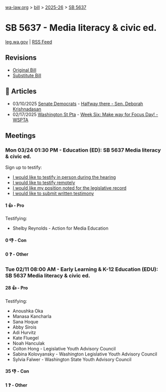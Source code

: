 [wa-law.org](/) > [bill](/bill/) > [2025-26](/bill/2025-26/) > [SB 5637](/bill/2025-26/sb/5637/)

# SB 5637 - Media literacy & civic ed.
[leg.wa.gov](https://app.leg.wa.gov/billsummary?BillNumber=5637&Year=2025&Initiative=false) | [RSS Feed](./rss.xml)

## Revisions
* [Original Bill](1/)
* [Substitute Bill](S/)

## 📰 Articles
* 03/10/2025 [Senate Democrats](/org/senate_democrats/) - [Halfway there - Sen. Deborah Krishnadasan](https://senatedemocrats.wa.gov/Krishnadasan/2025/03/10/halfway-there/#:~:text=SB%205637)
* 02/17/2025 [Washington St Pta](/org/washington_st_pta/) - [Week Six: Make way for Focus Day! - WSPTA](https://www.wastatepta.org/week-six-make-way-for-focus-day/#:~:text=SB%205637)

## Meetings
### Mon 03/24 01:30 PM - Education (ED): SB 5637 Media literacy & civic ed.
Sign up to testify:
* [I would like to testify in person during the hearing](https://app.leg.wa.gov/csi/Testifier/Add?chamber=House&mId=33103&aId=165974&caId=26694&tId=1)
* [I would like to testify remotely](https://app.leg.wa.gov/csi/Testifier/Add?chamber=House&mId=33103&aId=165974&caId=26694&tId=2)
* [I would like my position noted for the legislative record](https://app.leg.wa.gov/csi/Testifier/Add?chamber=House&mId=33103&aId=165974&caId=26694&tId=3)
* [I would like to submit written testimony](https://app.leg.wa.gov/csi/Testifier/Add?chamber=House&mId=33103&aId=165974&caId=26694&tId=4)

#### 1 👍 - Pro
Testifying:
* Shelby Reynolds - Action for Media Education

#### 0 👎 - Con

#### 0 ❓ - Other

### Tue 02/11 08:00 AM - Early Learning & K-12 Education (EDU): SB 5637 Media literacy & civic ed.
#### 28 👍 - Pro
Testifying:
* Anoushka Oka
* Manasa Kancharla
* Sana Hoque
* Abby Sirois
* Adi Hurvitz
* Kate Fluegel
* Noah Hanculak
* Colton Hong - Legislative Youth Advisory Council
* Sabina Kolovyansky - Washington Legislative Youth Advisory Council
* Sylvia Falwer - Washington State Youth Advisory Council

#### 35 👎 - Con

#### 1 ❓ - Other
